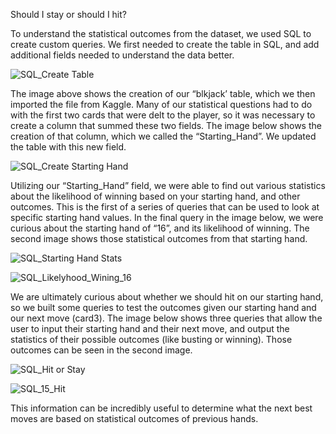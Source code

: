 Should I stay or should I hit?

To understand the statistical outcomes from the dataset, we used SQL to create custom queries. We first needed to create the table in SQL, and add additional fields needed to understand the data better.

![SQL_Create Table](https://github.com/user-attachments/assets/1b63600c-ffe1-442b-bd90-21d12b6c4f9a)

The image above shows the creation of our “blkjack’ table, which we then imported the file from Kaggle. 
Many of our statistical questions had to do with the first two cards that were delt to the player, so it was necessary to create a column that summed these two fields. The image below shows the creation of that column, which we called the “Starting_Hand”. We updated the table with this new field. 

![SQL_Create Starting Hand](https://github.com/user-attachments/assets/71a70790-256e-487e-a0fa-86cdc5f122cc)


Utilizing our “Starting_Hand” field, we were able to find out various statistics about the likelihood of winning based on your starting hand, and other outcomes. This is the first of a series of queries that can be used to look at specific starting hand values. In the final query in the image below, we were curious about the starting hand of “16”, and its likelihood of winning. The second image shows those statistical outcomes from that starting hand.

![SQL_Starting Hand Stats](https://github.com/user-attachments/assets/eeab7af7-8202-4c49-b726-bb831bfadb00)

![SQL_Likelyhood_Wining_16](https://github.com/user-attachments/assets/463a2ebf-4391-4cc9-80a6-0c3899e1ead0)


We are ultimately curious about whether we should hit on our starting hand, so we built some queries to test the outcomes given our starting hand and our next move (card3). The image below shows three queries that allow the user to input their starting hand and their next move, and output the statistics of their possible outcomes (like busting or winning). Those outcomes can be seen in the second image.

![SQL_Hit or Stay](https://github.com/user-attachments/assets/0ffa957e-3911-4878-b461-25bb9b2314df)

![SQL_15_Hit](https://github.com/user-attachments/assets/af3f179d-64a7-4313-b515-6d9c1187a3e5)

This information can be incredibly useful to determine what the next best moves are based on statistical outcomes of previous hands. 

